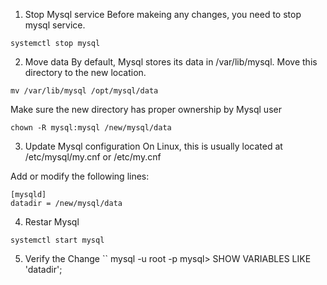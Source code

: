 1. Stop Mysql service
Before makeing any changes, you need to stop mysql service.

```
systemctl stop mysql
```
2. Move data
By default, Mysql stores its data in /var/lib/mysql. Move this directory to the new location.

```
mv /var/lib/mysql /opt/mysql/data
```

Make sure the new directory has proper ownership by Mysql user
```
chown -R mysql:mysql /new/mysql/data
```

3. Update Mysql configuration
On Linux, this is usually located at /etc/mysql/my.cnf or /etc/my.cnf

Add or modify the following lines:
```
[mysqld]
datadir = /new/mysql/data
```

4. Restar Mysql
```
systemctl start mysql
```

5. Verify the Change
``
mysql -u root -p
mysql> SHOW VARIABLES LIKE 'datadir';
```


   
